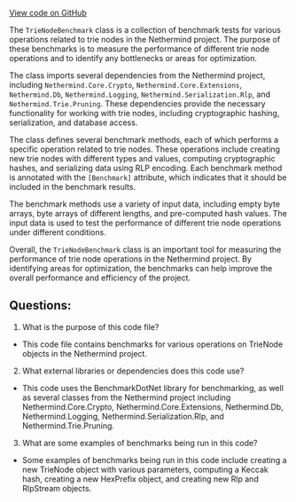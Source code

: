 [View code on GitHub](https://github.com/NethermindEth/nethermind/src/Nethermind/Nethermind.Trie.Benchmark/TrieNodeBenchmark.cs)

The `TrieNodeBenchmark` class is a collection of benchmark tests for various operations related to trie nodes in the Nethermind project. The purpose of these benchmarks is to measure the performance of different trie node operations and to identify any bottlenecks or areas for optimization.

The class imports several dependencies from the Nethermind project, including `Nethermind.Core.Crypto`, `Nethermind.Core.Extensions`, `Nethermind.Db`, `Nethermind.Logging`, `Nethermind.Serialization.Rlp`, and `Nethermind.Trie.Pruning`. These dependencies provide the necessary functionality for working with trie nodes, including cryptographic hashing, serialization, and database access.

The class defines several benchmark methods, each of which performs a specific operation related to trie nodes. These operations include creating new trie nodes with different types and values, computing cryptographic hashes, and serializing data using RLP encoding. Each benchmark method is annotated with the `[Benchmark]` attribute, which indicates that it should be included in the benchmark results.

The benchmark methods use a variety of input data, including empty byte arrays, byte arrays of different lengths, and pre-computed hash values. The input data is used to test the performance of different trie node operations under different conditions.

Overall, the `TrieNodeBenchmark` class is an important tool for measuring the performance of trie node operations in the Nethermind project. By identifying areas for optimization, the benchmarks can help improve the overall performance and efficiency of the project.
## Questions: 
 1. What is the purpose of this code file?
- This code file contains benchmarks for various operations on TrieNode objects in the Nethermind project.

2. What external libraries or dependencies does this code use?
- This code uses the BenchmarkDotNet library for benchmarking, as well as several classes from the Nethermind project including Nethermind.Core.Crypto, Nethermind.Core.Extensions, Nethermind.Db, Nethermind.Logging, Nethermind.Serialization.Rlp, and Nethermind.Trie.Pruning.

3. What are some examples of benchmarks being run in this code?
- Some examples of benchmarks being run in this code include creating a new TrieNode object with various parameters, computing a Keccak hash, creating a new HexPrefix object, and creating new Rlp and RlpStream objects.